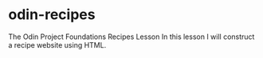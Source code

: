 # odin-recipes
The Odin Project Foundations Recipes Lesson
In this lesson I will construct a recipe website using HTML.
